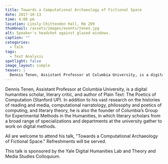 ```yaml
---
title: Towards a Computational Archaeology of Fictional Space
date: 2017-10-13 
time: 4:00 pm
location: Linsly-Chittenden Hall, Rm 209
thumbnail: /assets/images/events/tenen.jpg
alt: Speaker's headshot against glazed windows.
caption: ""
categories: 
  - Talk
tags:
  - Text Analysis
spotlight: false 
image_layout: simple
teaser: |
  Dennis Tenen, Assistant Professor at Columbia University, is a digital humanities scholar, literary critic, and author of Plain Text: The Poetics of Computation (Stanford UP).
---
```

Dennis Tenen, Assistant Professor at Columbia University, is a digital humanities scholar, literary critic, and author of Plain Text: The Poetics of Computation (Stanford UP). In addition to his vast research on the histories of reading and media, computational narratology, philosophy and poetics of computing, and literary theory, he is also the founder of Columbia’s Group for Experimental Methods in the Humanities, in which literary scholars from a broad range of specializations and departments at the university gather to work on digital methods.

All are welcome to attend his talk, "Towards a Computational Archaeology of Fictional Space." Refreshments will be served. 

This talk is sponsored by the Yale Digital Humanities Lab and Theory and Media Studies Colloquium.